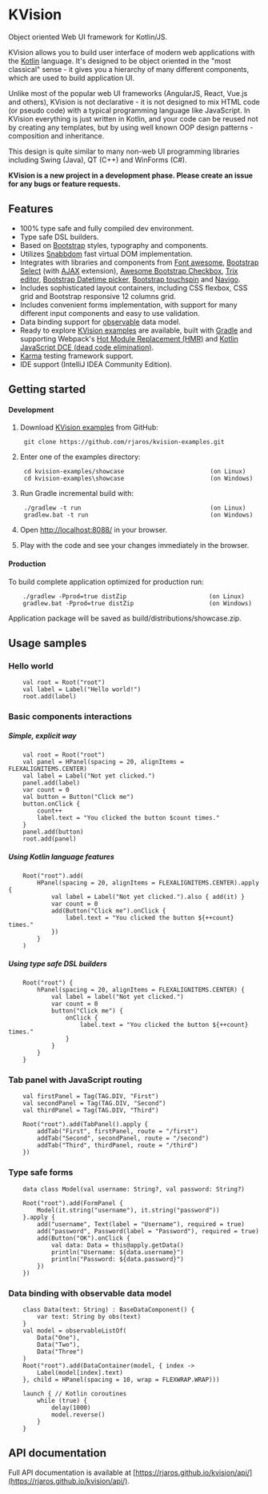 # KVision

Object oriented Web UI framework for Kotlin/JS.

KVision allows you to build user interface of modern web applications with the [Kotlin](https://kotlinlang.org) language.
It's designed to be object oriented in the "most classical" sense - it gives you a hierarchy of many different components,
which are used to build application UI.

Unlike most of the popular web UI frameworks (AngularJS, React, Vue.js and others),
KVision is not declarative - it is not designed to mix HTML code (or pseudo code) with a typical
programming language like JavaScript. In KVision everything is just written in Kotlin, and your code can be reused not by creating any templates,
but by using well known OOP design patterns - composition and inheritance.

This design is quite similar to many non-web UI programming libraries including Swing (Java), QT (C++) and WinForms (C#).

**KVision is a new project in a development phase. Please create an issue for any bugs or feature requests.**

## Features

- 100% type safe and fully compiled dev environment.
- Type safe DSL builders.
- Based on [Bootstrap](https://getbootstrap.com/) styles, typography and components.
- Utilizes [Snabbdom](https://github.com/snabbdom/snabbdom) fast virtual DOM implementation.
- Integrates with libraries and components from [Font awesome](https://fontawesome.com/), [Bootstrap Select](https://github.com/silviomoreto/bootstrap-select) (with [AJAX](https://github.com/truckingsim/Ajax-Bootstrap-Select) extension),
[Awesome Bootstrap Checkbox](https://github.com/flatlogic/awesome-bootstrap-checkbox), [Trix editor](https://trix-editor.org/), [Bootstrap Datetime picker](https://github.com/AuspeXeu/bootstrap-datetimepicker), 
[Bootstrap touchspin](https://github.com/istvan-ujjmeszaros/bootstrap-touchspin) and [Navigo](https://github.com/krasimir/navigo).
- Includes sophisticated layout containers, including CSS flexbox, CSS grid and Bootstrap responsive 12 columns grid.
- Includes convenient forms implementation, with support for many different input components and easy to use validation.
- Data binding support for [observable](https://github.com/rjaros/kotlin-observable-js) data model.
- Ready to explore [KVision examples](https://github.com/rjaros/kvision-examples) are available,
built with [Gradle](https://gradle.org/) and supporting Webpack's [Hot Module Replacement (HMR)](https://webpack.js.org/concepts/hot-module-replacement/) and
[Kotlin JavaScript DCE (dead code elimination)](https://kotlinlang.org/docs/reference/javascript-dce.html).
- [Karma](https://karma-runner.github.io/) testing framework support.
- IDE support (IntelliJ IDEA Community Edition).

## Getting started

#### Development

1. Download [KVision examples](https://github.com/rjaros/kvision-examples) from GitHub:

        git clone https://github.com/rjaros/kvision-examples.git
        
2. Enter one of the examples directory:

        cd kvision-examples/showcase                        (on Linux)
        cd kvision-examples\showcase                        (on Windows)

3. Run Gradle incremental build with:

        ./gradlew -t run                                    (on Linux)
        gradlew.bat -t run                                  (on Windows)
        
4. Open [http://localhost:8088/](http://localhost:8088/) in your browser.

5. Play with the code and see your changes immediately in the browser.

#### Production

To build complete application optimized for production run:

        ./gradlew -Pprod=true distZip                       (on Linux)
        gradlew.bat -Pprod=true distZip                     (on Windows)
        
Application package will be saved as build/distributions/showcase.zip.

## Usage samples

### Hello world

        val root = Root("root")
        val label = Label("Hello world!")
        root.add(label)

### Basic components interactions

##### Simple, explicit way

        val root = Root("root")
        val panel = HPanel(spacing = 20, alignItems = FLEXALIGNITEMS.CENTER)
        val label = Label("Not yet clicked.")
        panel.add(label)
        var count = 0
        val button = Button("Click me")
        button.onClick {
            count++
            label.text = "You clicked the button $count times."
        }
        panel.add(button)
        root.add(panel)

##### Using Kotlin language features

        Root("root").add(
            HPanel(spacing = 20, alignItems = FLEXALIGNITEMS.CENTER).apply {
                val label = Label("Not yet clicked.").also { add(it) }
                var count = 0
                add(Button("Click me").onClick {
                    label.text = "You clicked the button ${++count} times."
                })
            }
        )

##### Using type safe DSL builders

        Root("root") {
            hPanel(spacing = 20, alignItems = FLEXALIGNITEMS.CENTER) {
                val label = label("Not yet clicked.")
                var count = 0
                button("Click me") {
                    onClick {
                        label.text = "You clicked the button ${++count} times."
                    }
                }
            }
        }

### Tab panel with JavaScript routing

        val firstPanel = Tag(TAG.DIV, "First")
        val secondPanel = Tag(TAG.DIV, "Second")
        val thirdPanel = Tag(TAG.DIV, "Third")

        Root("root").add(TabPanel().apply {
            addTab("First", firstPanel, route = "/first")
            addTab("Second", secondPanel, route = "/second")
            addTab("Third", thirdPanel, route = "/third")
        })

### Type safe forms

        data class Model(val username: String?, val password: String?)

        Root("root").add(FormPanel {
            Model(it.string("username"), it.string("password"))
        }.apply {
            add("username", Text(label = "Username"), required = true)
            add("password", Password(label = "Password"), required = true)
            add(Button("OK").onClick {
                val data: Data = this@apply.getData()
                println("Username: ${data.username}")
                println("Password: ${data.password}")
            })
        })
        
### Data binding with observable data model

        class Data(text: String) : BaseDataComponent() {
            var text: String by obs(text)
        }
        val model = observableListOf(
            Data("One"),
            Data("Two"),
            Data("Three")
        )
        Root("root").add(DataContainer(model, { index ->
            Label(model[index].text)
        }, child = HPanel(spacing = 10, wrap = FLEXWRAP.WRAP)))

        launch { // Kotlin coroutines
            while (true) {
                delay(1000)
                model.reverse()
            }
        }


## API documentation

Full API documentation is available at [https://rjaros.github.io/kvision/api/](https://rjaros.github.io/kvision/api/).

